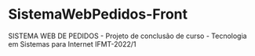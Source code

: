 # SistemaWebPedidos-Front
SISTEMA WEB DE PEDIDOS - Projeto de conclusão de curso - Tecnologia em Sistemas para Internet IFMT-2022/1
